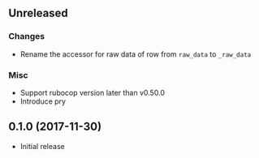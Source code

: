 ## Unreleased

### Changes

* Rename the accessor for raw data of row from `raw_data` to `_raw_data`

### Misc

* Support rubocop version later than v0.50.0
* Introduce pry


## 0.1.0 (2017-11-30)

* Initial release
